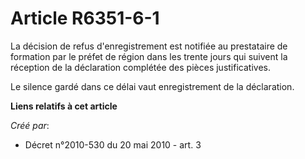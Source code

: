 # Article R6351-6-1

La décision de refus d'enregistrement est notifiée au prestataire de formation par le préfet de région dans les trente jours
qui suivent la réception de la déclaration complétée des pièces justificatives. 

Le silence gardé dans ce délai vaut enregistrement de la déclaration.

**Liens relatifs à cet article**

_Créé par_:

  - Décret n°2010-530 du 20 mai 2010 - art. 3
